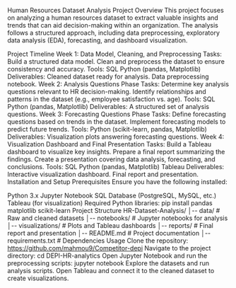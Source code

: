 Human Resources Dataset Analysis
Project Overview
This project focuses on analyzing a human resources dataset to extract valuable insights and trends that can aid decision-making within an organization. The analysis follows a structured approach, including data preprocessing, exploratory data analysis (EDA), forecasting, and dashboard visualization.

Project Timeline
Week 1: Data Model, Cleaning, and Preprocessing
Tasks:
Build a structured data model.
Clean and preprocess the dataset to ensure consistency and accuracy.
Tools:
SQL
Python (pandas, Matplotlib)
Deliverables:
Cleaned dataset ready for analysis.
Data preprocessing notebook.
Week 2: Analysis Questions Phase
Tasks:
Determine key analysis questions relevant to HR decision-making.
Identify relationships and patterns in the dataset (e.g., employee satisfaction vs. age).
Tools:
SQL
Python (pandas, Matplotlib)
Deliverables:
A structured set of analysis questions.
Week 3: Forecasting Questions Phase
Tasks:
Define forecasting questions based on trends in the dataset.
Implement forecasting models to predict future trends.
Tools:
Python (scikit-learn, pandas, Matplotlib)
Deliverables:
Visualization plots answering forecasting questions.
Week 4: Visualization Dashboard and Final Presentation
Tasks:
Build a Tableau dashboard to visualize key insights.
Prepare a final report summarizing the findings.
Create a presentation covering data analysis, forecasting, and conclusions.
Tools:
SQL
Python (pandas, Matplotlib)
Tableau
Deliverables:
Interactive visualization dashboard.
Final report and presentation.
Installation and Setup
Prerequisites
Ensure you have the following installed:

Python 3.x
Jupyter Notebook
SQL Database (PostgreSQL, MySQL, etc.)
Tableau (for visualization)
Required Python libraries:
pip install pandas matplotlib scikit-learn
Project Structure
HR-Dataset-Analysis/
│-- data/                  # Raw and cleaned datasets
│-- notebooks/             # Jupyter notebooks for analysis
│-- visualizations/        # Plots and Tableau dashboards
│-- reports/               # Final report and presentation
│-- README.md              # Project documentation
│-- requirements.txt       # Dependencies
Usage
Clone the repository:
https://github.com/mahmou9/Competitor-depi
Navigate to the project directory:
cd DEPI-HR-analytics
Open Jupyter Notebook and run the preprocessing scripts:
jupyter notebook
Explore the datasets and run analysis scripts.
Open Tableau and connect it to the cleaned dataset to create visualizations.
